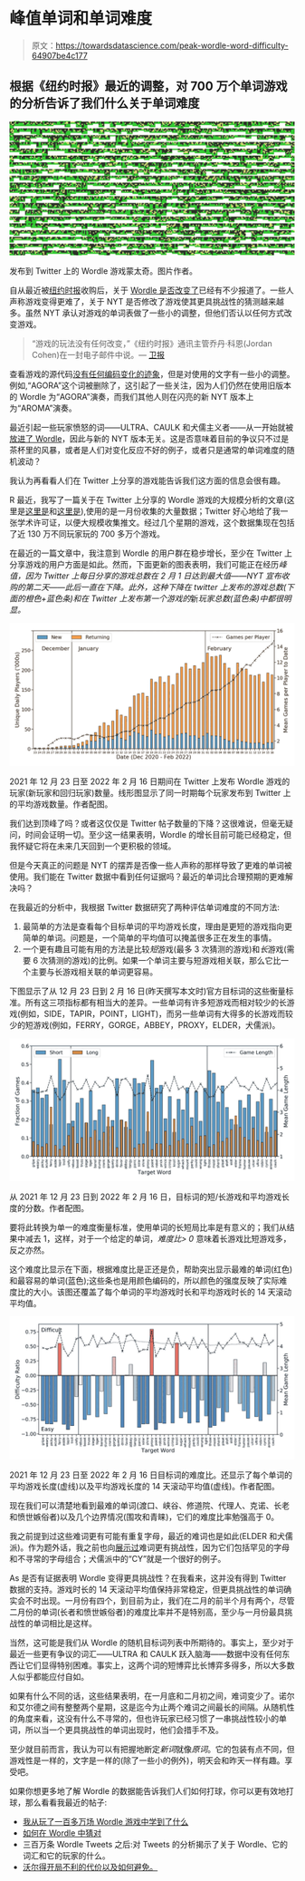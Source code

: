 # 峰值单词和单词难度

> 原文：<https://towardsdatascience.com/peak-wordle-word-difficulty-64907be4c177>

## 根据《纽约时报》最近的调整，对 700 万个单词游戏的分析告诉了我们什么关于单词难度

![](img/e8ba2c227b070d4c9c35e020b58988c5.png)

发布到 Twitter 上的 Wordle 游戏蒙太奇。图片作者。

自从最近被[纽约时报](https://www.nytimes.com/2022/01/31/business/media/new-york-times-wordle.html)收购后，关于 [Wordle 是否改变了](https://www.theguardian.com/media/2022/feb/14/is-wordle-getting-harder-viral-game-tests-players-after-new-york-times-takeover)已经有不少报道了。一些人声称游戏变得更难了，关于 NYT 是否修改了游戏使其更具挑战性的猜测越来越多。虽然 NYT 承认对游戏的单词表做了一些小的调整，但他们否认以任何方式改变游戏。

> “游戏的玩法没有任何改变，”《纽约时报》通讯主管乔丹·科恩(Jordan Cohen)在一封电子邮件中说。— [卫报](https://www.theguardian.com/media/2022/feb/14/is-wordle-getting-harder-viral-game-tests-players-after-new-york-times-takeover?utm_campaign=22041&utm_medium=gawker&utm_source=newsletter&utm_session=e0c10df0-cd31-4340-8390-b9061ae41f6a)

查看游戏的源代码[没有任何编码变化的迹象](https://www.cnet.com/news/wordle-isnt-getting-harder-because-of-the-new-york-times-sorry/)，但是对使用的文字有一些小的调整。例如,“AGORA”这个词被删除了，这引起了一些关注，因为人们仍然在使用旧版本的 Wordle 为“AGORA”演奏，而我们其他人则在闪亮的新 NYT 版本上为“AROMA”演奏。

最近引起一些玩家愤怒的词——ULTRA、CAULK 和犬儒主义者——从一开始就被[放进了 Wordle](https://www.theverge.com/tldr/2022/2/14/22933007/wordle-new-york-times-harder-words-debunk-guesses)，因此与新的 NYT 版本无关。这是否意味着目前的争议只不过是茶杯里的风暴，或者是人们对变化反应不好的例子，或者只是通常的单词难度的随机波动？

我认为再看看人们在 Twitter 上分享的游戏能告诉我们这方面的信息会很有趣。

R 最近，我写了一篇关于在 Twitter 上分享的 Wordle 游戏的大规模分析的文章(这里是[这里是](/three-million-wordle-tweets-later-3d3af23bd5c7)和[这里是](/the-cost-of-a-bad-start-in-wordle-how-to-avoid-it-2cdd63f8d599)),使用的是一月份收集的大量数据；Twitter 好心地给了我一张学术许可证，以便大规模收集推文。经过几个星期的游戏，这个数据集现在包括了近 130 万不同玩家玩的 700 多万个游戏。

在最近的一篇文章中，我注意到 Wordle 的用户群在稳步增长，至少在 Twitter 上分享游戏的用户方面是如此。然而，下面更新的图表表明，我们可能正在经历*峰值，因为 Twitter 上每日分享的游戏总数在 2 月 1 日达到最大值——NYT 宣布收购的第二天——此后一直在下降。此外，这种下降在 twitter 上发布的游戏总数(下面的橙色+蓝色条)和在 Twitter 上发布第一个游戏的*新*玩家总数(蓝色条)中都很明显。*

![](img/fca23677bbd69d4250f3d2554cad7c09.png)

2021 年 12 月 23 日至 2022 年 2 月 16 日期间在 Twitter 上发布 Wordle 游戏的玩家(新玩家和回归玩家)数量。线形图显示了同一时期每个玩家发布到 Twitter 上的平均游戏数量。作者配图。

我们达到顶峰了吗？或者这仅仅是 Twitter 帖子数量的下降？这很难说，但毫无疑问，时间会证明一切。至少这一结果表明，Wordle 的增长目前可能已经稳定，但我怀疑它将在未来几天回到一个更积极的领域。

但是今天真正的问题是 NYT 的摆弄是否像一些人声称的那样导致了更难的单词被使用。我们能在 Twitter 数据中看到任何证据吗？最近的单词比合理预期的更难解决吗？

在我最近的分析中，我根据 Twitter 数据研究了两种评估单词难度的不同方法:

1.  最简单的方法是查看每个目标单词的平均游戏长度，理由是更短的游戏指向更简单的单词。问题是，一个简单的平均值可以掩盖很多正在发生的事情。
2.  一个更有趣且可能有用的方法是比较*短*游戏(最多 3 次猜测的游戏)和*长*游戏(需要 6 次猜测的游戏)的比例。如果一个单词主要与短游戏相关联，那么它比一个主要与长游戏相关联的单词更容易。

下图显示了从 12 月 23 日到 2 月 16 日(昨天撰写本文时)官方目标词的这些衡量标准。所有这三项指标都有相当大的差异。一些单词有许多短游戏而相对较少的长游戏(例如，SIDE，TAPIR，POINT，LIGHT)，而另一些单词有大得多的长游戏而较少的短游戏(例如，FERRY，GORGE，ABBEY，PROXY，ELDER，犬儒派)。

![](img/6163bd1d16ed26a8a6238a623251ea61.png)

从 2021 年 12 月 23 日到 2022 年 2 月 16 日，目标词的短/长游戏和平均游戏长度的分数。作者配图。

要将此转换为单一的难度衡量标准，使用单词的长短局比率是有意义的；我们从结果中减去 1，这样，对于一个给定的单词，*难度比> 0* 意味着长游戏比短游戏多，反之亦然。

这个难度比显示在下面，根据难度比是正还是负，帮助突出显示最难的单词(红色)和最容易的单词(蓝色);这些条也是用颜色编码的，所以颜色的强度反映了实际难度比的大小。该图还覆盖了每个单词的平均游戏时长和平均游戏时长的 14 天滚动平均值。

![](img/f9668cde4d0dba2426a5bb7ef01d698e.png)

2021 年 12 月 23 日至 2022 年 2 月 16 日目标词的难度比。还显示了每个单词的平均游戏长度(虚线)以及平均游戏长度的 14 天滚动平均值(虚线)。作者配图。

现在我们可以清楚地看到最难的单词(渡口、峡谷、修道院、代理人、克诺、长老和愤世嫉俗者)以及几个边界情况(围攻和青睐)，它们的难度比率勉强高于 0。

我之前提到过这些难词更有可能有重复字母，最近的难词也是如此(ELDER 和犬儒派)。作为题外话，我之前也向[展示过](/three-million-wordle-tweets-later-3d3af23bd5c7)难词更有挑战性，因为它们包括罕见的字母和不寻常的字母组合；犬儒派中的“CY”就是一个很好的例子。

As 是否有证据表明 Wordle 变得更具挑战性？在我看来，这并没有得到 Twitter 数据的支持。游戏时长的 14 天滚动平均值保持非常稳定，但更具挑战性的单词确实会不时出现。一月份有四个，到目前为止，我们在二月的前半个月有两个，尽管二月份的单词(长者和愤世嫉俗者)的难度比率并不是特别高，至少与一月份最具挑战性的单词相比是这样。

当然，这可能是我们从 Wordle 的随机目标词列表中所期待的。事实上，至少对于最近一些更有争议的词汇——ULTRA 和 CAULK 跃入脑海——数据中没有任何东西让它们显得特别困难。事实上，这两个词的短博弈比长博弈多得多，所以大多数人似乎都能应付自如。

如果有什么不同的话，这些结果表明，在一月底和二月初之间，难词变少了。诺尔和艾尔德之间有整整两个星期，这是迄今为止两个难词之间最长的间隔。从随机性的角度来看，这没有什么不寻常的，但也许玩家已经习惯了一串挑战性较小的单词，所以当一个更具挑战性的单词出现时，他们会措手不及。

至少就目前而言，我认为可以有把握地断定*新词*就像*原词*。它的包装有点不同，但游戏性是一样的，文字是一样的(除了一些小的例外)，明天会和昨天一样有趣。享受吧。

如果你想更多地了解 Wordle 的数据能告诉我们人们如何打球，你可以更有效地打球，那么看看我最近的帖子:

*   [我从玩了一百多万场 Wordle 游戏中学到了什么](/what-i-learned-from-playing-more-than-a-million-games-of-wordle-7b69a40dbfdb)
*   [如何在 Wordle 中猜对](/how-to-guess-well-in-wordle-d21167aae444)
*   三百万条 Wordle Tweets 之后:对 Tweets 的分析揭示了关于 Wordle、它的词汇和它的玩家的什么。
*   [沃尔得开局不利的代价以及如何避免。](/the-cost-of-a-bad-start-in-wordle-how-to-avoid-it-2cdd63f8d599)